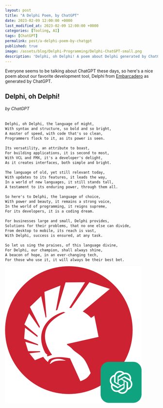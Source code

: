 ```yaml
---
layout: post
title: "A Delphi Poem, by ChatGPT"
date: 2023-02-09 12:00:00 +0000
last_modified_at: 2023-02-09 12:00:00 +0000
categories: [Tooling, AI]
tags: [ChatGPT]
permalink: post/a-delphi-poem-by-chatgpt
published: true
image: /assets/blog/Delphi-Programming/Delphi-ChatGPT-small.png
description: 'Delphi, oh Delphi! A poem about Delphi generated by ChatGPT'
---
```

Everyone seems to be talking about ChatGPT these days, so here's a nice poem about our favorite development tool, Delphi from [Embarcadero](https://www.embarcadero.com/) as generated by ChatGPT.

## Delphi, oh Delphi!

###### by ChatGPT

````
Delphi, oh Delphi, the language of might,
With syntax and structure, so bold and so bright,
A master of speed, with code that's so clean,
Programmers flock to it, as its power is seen.

Its versatility, an attribute to boast,
For building applications, it is second to most,
With VCL and FMX, it's a developer's delight,
As it creates interfaces, both simple and bright.

The language of old, yet still relevant today,
With updates to its features, it leads the way,
In a world of new languages, it still stands tall,
A testament to its enduring power, through them all.

So here's to Delphi, the language of choice,
With power and beauty, it remains a strong voice,
In the world of programming, it reigns supreme,
For its developers, it is a coding dream.

For businesses large and small, Delphi provides,
Solutions for their problems, that no one else can divide,
From desktop to mobile, its reach is vast,
With Delphi, success is ensured, at any task.

So let us sing the praises, of this language divine,
For Delphi, our champion, shall always shine,
A beacon of hope, in an ever-changing tech,
For those who use it, it will always be their best bet.
````
![Delphi Logo combined with ChatGPT logo](/assets/blog/Delphi-Programming/Delphi-ChatGPT.png)